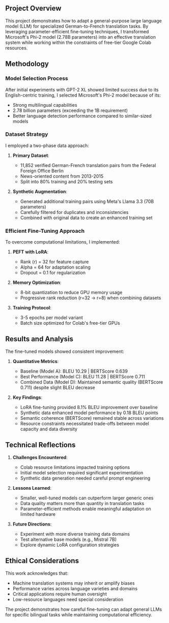 ## Project Overview

This project demonstrates how to adapt a general-purpose large language model (LLM) for specialized German-to-French translation tasks. By leveraging parameter-efficient fine-tuning techniques, I transformed Microsoft's Phi-2 model (2.78B parameters) into an effective translation system while working within the constraints of free-tier Google Colab resources.

## Methodology

### Model Selection Process

After initial experiments with GPT-2 XL showed limited success due to its English-centric training, I selected Microsoft's Phi-2 model because of its:
- Strong multilingual capabilities
- 2.78 billion parameters (exceeding the 1B requirement)
- Better language detection performance compared to similar-sized models

### Dataset Strategy

I employed a two-phase data approach:

1. **Primary Dataset**: 
   - 11,852 verified German-French translation pairs from the Federal Foreign Office Berlin
   - News-oriented content from 2013-2015
   - Split into 80% training and 20% testing sets

2. **Synthetic Augmentation**:
   - Generated additional training pairs using Meta's Llama 3.3 (70B parameters)
   - Carefully filtered for duplicates and inconsistencies
   - Combined with original data to create an enhanced training set

### Efficient Fine-Tuning Approach

To overcome computational limitations, I implemented:

1. **PEFT with LoRA**:
   - Rank (r) = 32 for feature capture
   - Alpha = 64 for adaptation scaling
   - Dropout = 0.1 for regularization

2. **Memory Optimization**:
   - 8-bit quantization to reduce GPU memory usage
   - Progressive rank reduction (r=32 → r=8) when combining datasets

3. **Training Protocol**:
   - 3-5 epochs per model variant
   - Batch size optimized for Colab's free-tier GPUs

## Results and Analysis

The fine-tuned models showed consistent improvement:

1. **Quantitative Metrics**:
   - Baseline (Model A): BLEU 10.29 | BERTScore 0.639
   - Best Performance (Model C): BLEU 11.28 | BERTScore 0.711
   - Combined Data (Model D): Maintained semantic quality (BERTScore 0.711) despite slight BLEU decrease

2. **Key Findings**:
   - LoRA fine-tuning provided 8.1% BLEU improvement over baseline
   - Synthetic data enhanced model performance by 0.18 BLEU points
   - Semantic coherence (BERTScore) remained stable across variations
   - Resource constraints necessitated trade-offs between model capacity and data diversity

## Technical Reflections

1. **Challenges Encountered**:
   - Colab resource limitations impacted training options
   - Initial model selection required significant experimentation
   - Synthetic data generation needed careful prompt engineering

2. **Lessons Learned**:
   - Smaller, well-tuned models can outperform larger generic ones
   - Data quality matters more than quantity in translation tasks
   - Parameter-efficient methods enable meaningful adaptation on limited hardware

3. **Future Directions**:
   - Experiment with more diverse training data domains
   - Test alternative base models (e.g., Mistral 7B)
   - Explore dynamic LoRA configuration strategies

## Ethical Considerations

This work acknowledges that:
- Machine translation systems may inherit or amplify biases
- Performance varies across language varieties and domains
- Critical applications require human oversight
- Low-resource languages need special consideration

The project demonstrates how careful fine-tuning can adapt general LLMs for specific bilingual tasks while maintaining computational efficiency.
